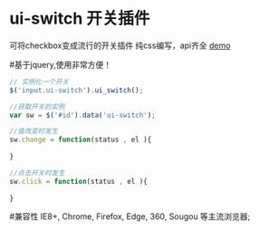 # ui-switch 开关插件
可将checkbox变成流行的开关插件
纯css编写，api齐全
[demo](http://wangxing218.github.io/ui-switch/test/demo.html)

#基于jquery,使用非常方便！
```javascript
// 实例化一个开关
$('input.ui-switch').ui_switch();

//获取开关的实例
var sw = $('#id').data('ui-switch');

//值改变时发生
sw.change = function(status , el ){
	
}

//点击开关时发生
sw.click = function(status , el ){
	
}
```

#兼容性
IE8+, Chrome, Firefox, Edge, 360, Sougou 等主流浏览器;


